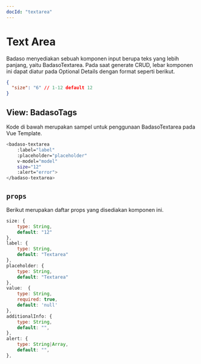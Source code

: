 ```yaml
---
docId: "textarea"
---
```


# Text Area

Badaso menyediakan sebuah komponen input berupa teks yang lebih panjang, yaitu BadasoTextarea. Pada saat generate CRUD, lebar komponen ini dapat diatur pada Optional Details dengan format seperti berikut.

```json
{
  "size": "6" // 1-12 default 12
}
```

## View: BadasoTags

Kode di bawah merupakan sampel untuk penggunaan BadasoTextarea pada Vue Template.

```bash
<badaso-textarea
    :label="label"
    :placeholder="placeholder"
    v-model="model"
    size="12"
    :alert="error">
</badaso-textarea>
```

## `props`

Berikut merupakan daftar props yang disediakan komponen ini.

```js
size: {
    type: String,
    default: "12"
},
label: {
    type: String,
    default: "Textarea"
},
placeholder: {
    type: String,
    default: "Textarea"
},
value:  {
    type: String,
    required: true,
    default: 'null'
},
additionalInfo: {
    type: String,
    default: "",
},
alert: {
    type: String|Array,
    default: "",
},
```
